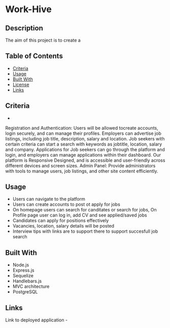# Work-Hive

## Description 

The aim of this project is to create a   

## Table of Contents 

* [Criteria](#criteria)
* [Usage](#usage)
* [Built With](#built-with)
* [License](#license)
* [Links](#links)

## Criteria

* 
Registration and Authentication: Users will be allowed tocreate accounts, login securely, and can manage their profiles.
Employers can advertise job listings, including job title, description, salary and location.
Job seekers with certain criteria can start a search with keywords as jobtitle, location, salary and company.
Applications for Job seekers can go through the platform and login, and employers can manage applications within their dashboard.
Our platform is Responsive Designed, and is accessible and user-friendly across different devices and screen sizes.
Admin Panel: Provide administrators with tools to manage users, job listings, and other site content efficiently.

## Usage 

* Users can navigate to the platform 
* Users can create accounts to post ot apply for jobs
* On homepage users can search for canditates or search for jobs, On Profile page user can log in, add CV and see applied/saved jobs
* Candidates can apply for positions effectively
* Vacancies, location, salary details will be posted
* Interview tips with links are to support there to support succesfull job search


## Built With 

* Node.js
* Express.js
* Sequelize
* Handlebars.js 
* MVC architecture
* PostgreSQL

## Links 

Link to deployed application - 

